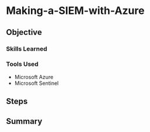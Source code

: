 # Making-a-SIEM-with-Azure
## Objective
### Skills Learned
### Tools Used
- Microsoft Azure
- Microsoft Sentinel
## Steps
## Summary
